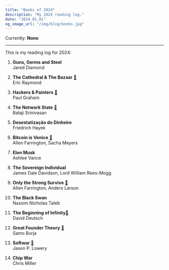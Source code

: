 ```yaml
---
title: "Books of 2024"
description: "My 2024 reading log."
date: "2024.01.01"
og_image_url: "/img/blog/books.jpg"
---
```


Currently: **None**

----

This is my reading log for 2024:

1. **Guns, Germs and Steel**\
Jared Diamond

2. **The Cathedral & The Bazaar** [📄](/lib/essays/the-cathedral-the-bazaar.pdf)\
Eric Raymond

3. **Hackers & Painters** [📄](/lib/essays/hackers&painters.pdf)\
Paul Graham

4. **The Network State** [📄](/lib/geopolitics/the-network-state.pdf)\
Balaji Srinivasan

5. **Desestatização do Dinheiro**\
Friedrich Hayek

6. **Bitcoin is Venice** [📄](/lib/bitcoin/bitcoin-is-venice.pdf)\
Allen Farrington, Sacha Meyers

7. **Elon Musk**\
Ashlee Vance

8. **The Sovereign Individual**\
James Dale Davidson, Lord William Rees-Mogg

9. **Only the Strong Survive** [📄](/lib/economics/only-the-strong-survive-v0.2.pdf)\
Allen Farrington, Anders Larson

10. **The Black Swan**\
Nassim Nicholas Taleb

11. **The Beginning of Infinity**[📄](/lib/philosophy/the-beginning-of-infinity.pdf)\
David Deutsch

12. **Great Founder Theory** [📄](/lib/geopolitics/great-founder-theory.pdf)\
Samo Burja

13. **Softwar** [📄](/lib/bitcoin/softwar.pdf)\
Jason P. Lowery

14. **Chip War**\
Chris Miller

